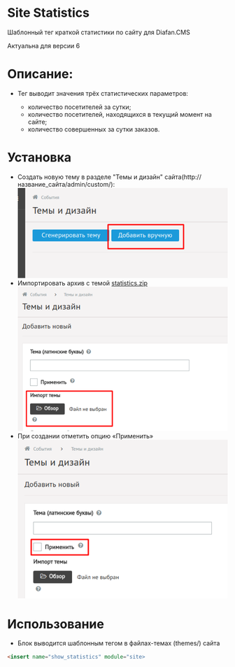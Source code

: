 # Site Statistics
Шаблонный тег краткой статистики по сайту для Diafan.CMS

Актуальна для версии 6

# Описание:

- Тег выводит значения трёх статистических параметров:
    
    - количество посетителей за сутки;
    - количество посетителей, находящихся в текущий момент на сайте;
    - количество совершенных за сутки заказов.

# Установка
- Создать новую тему в разделе "Темы и дизайн" сайта(http://название_сайта/admin/custom/):  
![Темы и дизайн](/step_1.png)
- Импортировать архив с темой [statistics.zip](https://github.com/Goomb/site-statistics/blob/master/statistics.zip)  
![Импорт модуля](/step_2.png)
- При создании отметить опцию «Применить»  
![Применение темы](/step_3.png)

# Использование

- Блок выводится шаблонным тегом в файлах-темах (themes/) сайта
```html
<insert name="show_statistics" module="site>
```

